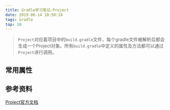 ```yaml
---
title: Gradle学习笔记-Project
date: 2019-06-14 10:50:14
tags: Gradle
top: 10
---
```




> `Project`对应着项目中的`build.gradle`文件，每个gradle文件被解析后都会生成一个Project对象。所有`build.gradle`中定义的属性及方法都可以通过`Project`进行调用。



## 常用属性







## 参考资料

[Project官方文档](https://docs.gradle.org/current/dsl/org.gradle.api.Project.html#N153F9)